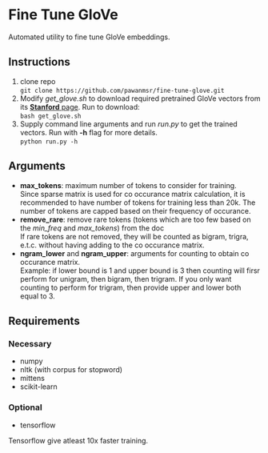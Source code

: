 Fine Tune GloVe
===============

Automated utility to fine tune GloVe embeddings.

Instructions
------------
1. clone repo  
`git clone https://github.com/pawanmsr/fine-tune-glove.git`  
2. Modify *get_glove.sh* to download required pretrained GloVe vectors from its [**Stanford** page](https://nlp.stanford.edu/projects/glove/). Run to download:  
`bash get_glove.sh`  
3. Supply command line arguments and run *run.py* to get the trained vectors. Run with **-h** flag for more details.  
`python run.py -h`  

Arguments
---------

- **max_tokens**: maximum number of tokens to consider for training.  
Since sparse matrix is used for co occurance matrix calculation, it is recommended to have number of tokens for training less than 20k. The number of tokens are capped based on their frequency of occurance.  
- **remove_rare**: remove rare tokens (tokens which are too few based on the *min_freq* and *max_tokens*) from the doc  
If rare tokens are not removed, they will be counted as bigram, trigra, e.t.c. without having adding to the co occurance matrix.  
- **ngram_lower** and **ngram_upper**: arguments for counting to obtain co occurance matrix.  
Example: if lower bound is 1 and upper bound is 3 then counting will firsr perform for unigram, then bigram, then trigram. If you only want counting to perform for trigram, then provide upper and lower both equal to 3.

Requirements
------------

### Necessary
- numpy
- nltk (with corpus for stopword)
- mittens
- scikit-learn

### Optional
- tensorflow

Tensorflow give atleast 10x faster training.
